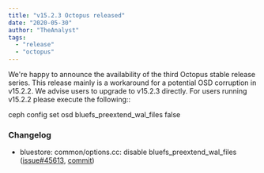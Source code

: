 ```yaml
---
title: "v15.2.3 Octopus released"
date: "2020-05-30"
author: "TheAnalyst"
tags:
  - "release"
  - "octopus"
---
```


We're happy to announce the availability of the third Octopus stable release series. This release mainly is a workaround for a potential OSD corruption in v15.2.2. We advise users to upgrade to v15.2.3 directly. For users running v15.2.2 please execute the following::

ceph config set osd bluefs\_preextend\_wal\_files false 

### **Changelog**

- bluestore: common/options.cc: disable bluefs\_preextend\_wal\_files ([issue#45613](https://tracker.ceph.com/issues/45613), [commit](https://github.com/ceph/ceph/commit/4f6be8347b27f79389f3829602246cd31102d829))
